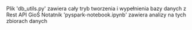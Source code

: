 Plik 'db_utils.py' zawiera cały tryb tworzenia i wypełnienia bazy danych z Rest API GioŚ
Notatnik 'pyspark-notebook.ipynb' zawiera analizy na tych zbiorach danych
